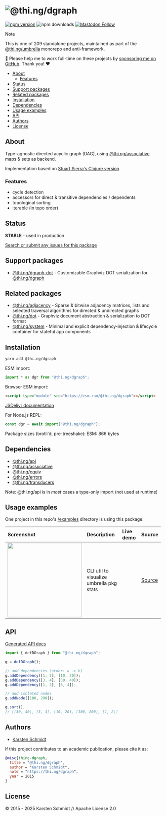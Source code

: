 <!-- This file is generated - DO NOT EDIT! -->
<!-- Please see: https://github.com/thi-ng/umbrella/blob/develop/CONTRIBUTING.md#changes-to-readme-files -->
# ![@thi.ng/dgraph](https://raw.githubusercontent.com/thi-ng/umbrella/develop/assets/banners/thing-dgraph.svg?27398a04)

[![npm version](https://img.shields.io/npm/v/@thi.ng/dgraph.svg)](https://www.npmjs.com/package/@thi.ng/dgraph)
![npm downloads](https://img.shields.io/npm/dm/@thi.ng/dgraph.svg)
[![Mastodon Follow](https://img.shields.io/mastodon/follow/109331703950160316?domain=https%3A%2F%2Fmastodon.thi.ng&style=social)](https://mastodon.thi.ng/@toxi)

> [!NOTE]
> This is one of 209 standalone projects, maintained as part
> of the [@thi.ng/umbrella](https://github.com/thi-ng/umbrella/) monorepo
> and anti-framework.
>
> 🚀 Please help me to work full-time on these projects by [sponsoring me on
> GitHub](https://github.com/sponsors/postspectacular). Thank you! ❤️

- [About](#about)
  - [Features](#features)
- [Status](#status)
- [Support packages](#support-packages)
- [Related packages](#related-packages)
- [Installation](#installation)
- [Dependencies](#dependencies)
- [Usage examples](#usage-examples)
- [API](#api)
- [Authors](#authors)
- [License](#license)

## About

Type-agnostic directed acyclic graph (DAG), using
[@thi.ng/associative](https://github.com/thi-ng/umbrella/tree/develop/packages/associative)
maps & sets as backend.

Implementation based on [Stuart Sierra's Clojure version](https://github.com/stuartsierra/dependency).

### Features

- cycle detection
- accessors for direct & transitive dependencies / dependents
- topological sorting
- iterable (in topo order)

## Status

**STABLE** - used in production

[Search or submit any issues for this package](https://github.com/thi-ng/umbrella/issues?q=%5Bdgraph%5D+in%3Atitle)

## Support packages

- [@thi.ng/dgraph-dot](https://github.com/thi-ng/umbrella/tree/develop/packages/dgraph-dot) - Customizable Graphviz DOT serialization for [@thi.ng/dgraph](https://github.com/thi-ng/umbrella/tree/develop/packages/dgraph)

## Related packages

- [@thi.ng/adjacency](https://github.com/thi-ng/umbrella/tree/develop/packages/adjacency) - Sparse & bitwise adjacency matrices, lists and selected traversal algorithms for directed & undirected graphs
- [@thi.ng/dot](https://github.com/thi-ng/umbrella/tree/develop/packages/dot) - Graphviz document abstraction & serialization to DOT format
- [@thi.ng/system](https://github.com/thi-ng/umbrella/tree/develop/packages/system) - Minimal and explicit dependency-injection & lifecycle container for stateful app components

## Installation

```bash
yarn add @thi.ng/dgraph
```

ESM import:

```ts
import * as dgr from "@thi.ng/dgraph";
```

Browser ESM import:

```html
<script type="module" src="https://esm.run/@thi.ng/dgraph"></script>
```

[JSDelivr documentation](https://www.jsdelivr.com/)

For Node.js REPL:

```js
const dgr = await import("@thi.ng/dgraph");
```

Package sizes (brotli'd, pre-treeshake): ESM: 866 bytes

## Dependencies

- [@thi.ng/api](https://github.com/thi-ng/umbrella/tree/develop/packages/api)
- [@thi.ng/associative](https://github.com/thi-ng/umbrella/tree/develop/packages/associative)
- [@thi.ng/equiv](https://github.com/thi-ng/umbrella/tree/develop/packages/equiv)
- [@thi.ng/errors](https://github.com/thi-ng/umbrella/tree/develop/packages/errors)
- [@thi.ng/transducers](https://github.com/thi-ng/umbrella/tree/develop/packages/transducers)

Note: @thi.ng/api is in _most_ cases a type-only import (not used at runtime)

## Usage examples

One project in this repo's
[/examples](https://github.com/thi-ng/umbrella/tree/develop/examples)
directory is using this package:

| Screenshot                                                                                                           | Description                              | Live demo | Source                                                                           |
|:---------------------------------------------------------------------------------------------------------------------|:-----------------------------------------|:----------|:---------------------------------------------------------------------------------|
| <img src="https://raw.githubusercontent.com/thi-ng/umbrella/develop/assets/examples/package-stats.png" width="240"/> | CLI util to visualize umbrella pkg stats |           | [Source](https://github.com/thi-ng/umbrella/tree/develop/examples/package-stats) |

## API

[Generated API docs](https://docs.thi.ng/umbrella/dgraph/)

```ts
import { defDGraph } from "@thi.ng/dgraph";

g = defDGraph();

// add dependencies (order: a -> b)
g.addDependency([1, 2], [10, 20]);
g.addDependency([3, 4], [30, 40]);
g.addDependency([1, 2], [3, 4]);

// add isolated nodes
g.addNode([100, 200]);

g.sort();
// [[30, 40], [3, 4], [10, 20], [100, 200], [1, 2]]
```

## Authors

- [Karsten Schmidt](https://thi.ng)

If this project contributes to an academic publication, please cite it as:

```bibtex
@misc{thing-dgraph,
  title = "@thi.ng/dgraph",
  author = "Karsten Schmidt",
  note = "https://thi.ng/dgraph",
  year = 2015
}
```

## License

&copy; 2015 - 2025 Karsten Schmidt // Apache License 2.0
